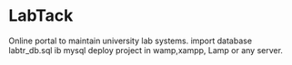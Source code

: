 # LabTack
Online portal to maintain university lab systems.
import database labtr_db.sql ib mysql
deploy project in wamp,xampp, Lamp or any server.
